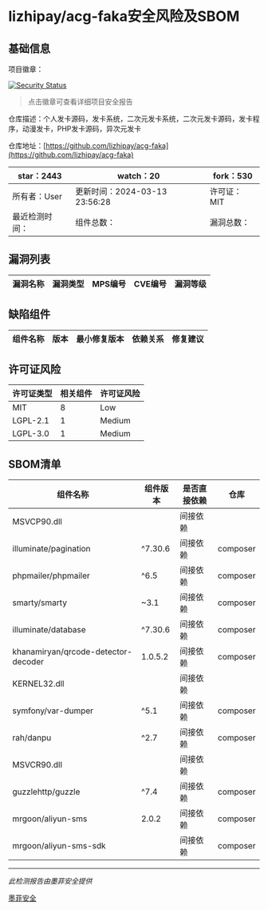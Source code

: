 # lizhipay/acg-faka安全风险及SBOM

## 基础信息

项目徽章：

[![Security Status](https://www.murphysec.com/platform3/v31/badge/1774524985365561344.svg)](https://www.murphysec.com/console/report/1693328498029907968/1774524985365561344)

> 点击徽章可查看详细项目安全报告

仓库描述：个人发卡源码，发卡系统，二次元发卡系统，二次元发卡源码，发卡程序，动漫发卡，PHP发卡源码，异次元发卡

仓库地址：[https://github.com/lizhipay/acg-faka](https://github.com/lizhipay/acg-faka)

| star：2443 | watch：20 | fork：530 |
| ----------- | -------------- | ------------ |
| 所有者：User | 更新时间：2024-03-13 23:56:28 | 许可证：MIT |
| 最近检测时间： | 组件总数： | 漏洞总数： |




## 漏洞列表

| 漏洞名称 | 漏洞类型 | MPS编号 | CVE编号 | 漏洞等级 |
| ------- | ------ | ------- | ------ | ----- |





## 缺陷组件

| 组件名称 | 版本 | 最小修复版本 | 依赖关系 | 修复建议 |
| -------- | ---- | ------------ | -------- | -------- |





## 许可证风险

| 许可证类型 | 相关组件 | 许可证风险 |
| ---------- | -------- | ---------- |
|MIT|8|Low|
|LGPL-2.1|1|Medium|
|LGPL-3.0|1|Medium|




## SBOM清单

| 组件名称 | 组件版本 | 是否直接依赖 | 仓库 |
| -------- | -------- | ------------ | ---- |
|MSVCP90.dll||间接依赖||
|illuminate/pagination|^7.30.6|间接依赖|composer|
|phpmailer/phpmailer|^6.5|间接依赖|composer|
|smarty/smarty|~3.1|间接依赖|composer|
|illuminate/database|^7.30.6|间接依赖|composer|
|khanamiryan/qrcode-detector-decoder|1.0.5.2|间接依赖|composer|
|KERNEL32.dll||间接依赖||
|symfony/var-dumper|^5.1|间接依赖|composer|
|rah/danpu|^2.7|间接依赖|composer|
|MSVCR90.dll||间接依赖||
|guzzlehttp/guzzle|^7.4|间接依赖|composer|
|mrgoon/aliyun-sms|2.0.2|间接依赖|composer|
|mrgoon/aliyun-sms-sdk||间接依赖|composer|


------

*此检测报告由墨菲安全提供*

[墨菲安全](www.murphysec.com)